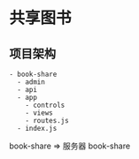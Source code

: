 # 共享图书

## 项目架构
```
- book-share
  - admin
  - api
  - app
    - controls
    - views
    - routes.js
  - index.js
```

book-share => 服务器 book-share
